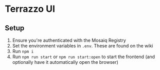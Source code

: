 # Terrazzo UI

## Setup
1) Ensure you're authenticated with the Mosaiq Registry
2) Set the environment variables in `.env`. These are found on the wiki
3) Run `npm i`
4) Run `npm run start` or `npm run start:open` to start the frontend (and optionally have it automatically open the browser)